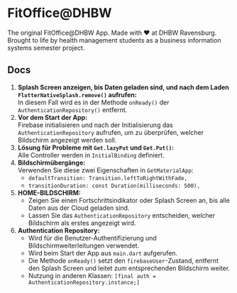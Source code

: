 # FitOffice@DHBW

The original FitOffice@DHBW App. Made with ❤️ at DHBW Ravensburg. Brought to life by health management students as a business information systems semester project.

## Docs
1. **Splash Screen anzeigen, bis Daten geladen sind, und nach dem Laden `FlutterNativeSplash.remove()` aufrufen:**  
   In diesem Fall wird es in der Methode `onReady()` der `AuthenticationRepository()` entfernt.
2. **Vor dem Start der App:**  
   Firebase initialisieren und nach der Initialisierung das `AuthenticationRepository` aufrufen, um zu überprüfen, welcher Bildschirm angezeigt werden soll.
3. **Lösung für Probleme mit `Get.lazyPut` und `Get.Put()`:**  
   Alle Controller werden in `InitialBinding` definiert.
4. **Bildschirmübergänge:**  
   Verwenden Sie diese zwei Eigenschaften in `GetMaterialApp`:  
      - `defaultTransition: Transition.leftToRightWithFade,`  
      - `transitionDuration: const Duration(milliseconds: 500),`
5. **HOME-BILDSCHIRM:**  
   - Zeigen Sie einen Fortschrittsindikator oder Splash Screen an, bis alle Daten aus der Cloud geladen sind.  
   - Lassen Sie das `AuthenticationRepository` entscheiden, welcher Bildschirm als erstes angezeigt wird.
6. **Authentication Repository:**  
   - Wird für die Benutzer-Authentifizierung und Bildschirmweiterleitungen verwendet.  
   - Wird beim Start der App aus `main.dart` aufgerufen.  
   - Die Methode `onReady()` setzt den `firebaseUser`-Zustand, entfernt den Splash Screen und leitet zum entsprechenden Bildschirm weiter.  
   - Nutzung in anderen Klassen: `[final auth = AuthenticationRepository.instance;]`
